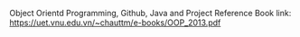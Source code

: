 Object Orientd Programming, Github, Java and Project
Reference Book link: https://uet.vnu.edu.vn/~chauttm/e-books/OOP_2013.pdf
